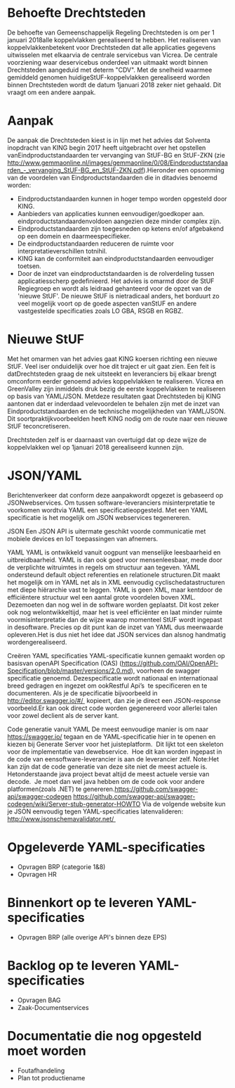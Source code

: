 # Behoefte Drechtsteden
De behoefte van Gemeenschappelijk Regeling Drechtsteden is om per 1 januari 2018alle koppelvlakken gerealiseerd te hebben. Het realiseren van koppelvlakkenbetekent voor Drechtsteden dat alle applicaties gegevens uitwisselen met elkaarvia de centrale servicebus van Vicrea. De centrale voorziening waar deservicebus onderdeel van uitmaakt wordt binnen Drechtsteden aangeduid met determ "CDV". Met de snelheid waarmee gemiddeld genomen huidigeStUF-koppelvlakken gerealiseerd worden binnen Drechtsteden wordt de datum 1januari 2018 zeker niet gehaald. Dit vraagt om een andere aanpak.

# Aanpak
De aanpak die Drechtsteden kiest is in lijn met het advies dat Solventa inopdracht van KING begin 2017 heeft uitgebracht over het opstellen vanEindproductstandaarden ter vervanging van StUF-BG en StUF-ZKN (zie http://www.gemmaonline.nl/images/gemmaonline/0/08/Eindproductstandaarden_-_vervanging_StUF-BG_en_StUF-ZKN.pdf).Hieronder een opsomming van de voordelen van Eindproductstandaarden die in ditadvies benoemd worden:

- Eindproductstandaarden kunnen in hoger tempo worden opgesteld door KING.
- Aanbieders van applicaties kunnen eenvoudiger/goedkoper aan. eindproductstandaardenvoldoen aangezien deze minder complex zijn.
- Eindproductstandaarden zijn toegesneden op ketens en/of afgebakend op een domein en daarmeespecifieker.
- De eindproductstandaarden reduceren de ruimte voor interpretatieverschillen totnihil.
- KING kan de conformiteit aan eindproductstandaarden eenvoudiger toetsen.
- Door de inzet van eindproductstandaarden is de rolverdeling tussen applicatiesscherp gedefinieerd. 
Het advies is omarmd door de StUF Regiegroep en wordt als leidraad gehanteerd voor de opzet van de 'nieuwe StUF'. De nieuwe StUF is nietradicaal anders, het borduurt zo veel mogelijk voort op de goede aspecten vanStUF en andere vastgestelde specificaties zoals LO GBA, RSGB en RGBZ.

# Nieuwe StUF
Met het omarmen van het advies gaat KING koersen richting een nieuwe StUF. Veel iser onduidelijk over hoe dit traject er uit gaat zien. Een feit is datDrechtsteden graag de nek uitsteekt en leveranciers bij elkaar brengt omconform eerder genoemd advies koppelvlakken te realiseren. Vicrea en GreenValley zijn inmiddels druk bezig de eerste koppelvlakken te realiseren op basis van YAML/JSON. Metdeze resultaten gaat Drechtsteden bij KING aantonen dat er inderdaad velevoordelen te behalen zijn met de inzet van Eindproductstandaarden en de technische mogelijkheden van YAML/JSON. Dit soortpraktijkvoorbeelden heeft KING nodig om de route naar een nieuwe StUF teconcretiseren.

Drechtsteden zelf is er daarnaast van overtuigd dat op deze wijze de koppelvlakken wel op 1januari 2018 gerealiseerd kunnen zijn.

# JSON/YAML
Berichtenverkeer dat conform deze aanpakwordt opgezet is gebaseerd op JSONwebservices. Om tussen software-leveranciers misinterpretatie te voorkomen wordtvia YAML een specificatieopgesteld. Met een YAML specificatie is het mogelijk om JSON webservices tegenereren.

JSON
Een JSON API is uitermate geschikt voorde communicatie met mobiele devices en IoT toepassingen van afnemers.  

YAML
YAML is ontwikkeld vanuit oogpunt van menselijke leesbaarheid en uitbreidbaarheid. YAML is dan ook goed voor mensenleesbaar, mede door de verplichte witruimtes in regels om structuur aan tegeven. YAML ondersteund default object referenties en relationele structuren.Dit maakt het mogelijk om in YAML net als in XML eenvoudig cyclischedatastructuren met diepe hiërarchie vast te leggen. YAML is geen XML, maar kentdoor de efficiëntere structuur wel een aantal grote voordelen boven XML. Dezemoeten dan nog wel in de software worden geplaatst. Dit kost zeker ook nog welontwikkeltijd, maar het is veel efficiënter en laat minder ruimte voormisinterpretatie dan de wijze waarop momenteel StUF wordt ingepast in desoftware. Precies op dit punt kan de inzet van YAML dus meerwaarde opleveren.Het is dus niet het idee dat JSON services dan alsnog handmatig wordengerealiseerd.

Creëren YAML specificaties
YAML-specificatie kunnen gemaakt worden op basisvan openAPI Specification (OAS) (https://github.com/OAI/OpenAPI-Specification/blob/master/versions/2.0.md), voorheen de swagger specificatie genoemd. Dezespecificatie wordt nationaal en internationaal breed gedragen en ingezet om ookRestful Api’s  te specificeren en te documenteren.
Als je de specificatie bijvoorbeeld in http://editor.swagger.io/#/  kopieert, dan zie je direct een JSON-response voorbeeld.Er kan ook direct code worden gegenereerd voor allerlei talen voor zowel declient als de server kant.

Code generatie vanuit YAML
De meest eenvoudige manier is om naar https://swagger.io/ tegaan en de YAML-specificatie hier in te openen en kiezen bij Generate Server voor het juisteplatform.  Dit lijkt tot een skeleton voor de implementatie van dewebservice.  Hoe dit kan worden ingepast in de code van eensoftware-leverancier is aan de leverancier zelf.
Note:Het kan zijn dat de code generatie van deze site niet de meest actuele is. Hetonderstaande java project bevat altijd de meest actuele versie van decode.  Je moet dan wel java hebben om de code ook voor andere platformen(zoals .NET) te genereren.https://github.com/swagger-api/swagger-codegen https://github.com/swagger-api/swagger-codegen/wiki/Server-stub-generator-HOWTO 
Via de volgende website kun je JSON eenvoudig tegen YAML-specificaties latenvalideren: http://www.jsonschemavalidator.net/ 

# Opgeleverde YAML-specificaties
- Opvragen BRP (categorie 1&8)
- Opvragen HR 

# Binnenkort op te leveren YAML-specificaties
- Opvragen BRP (alle overige API's binnen deze EPS) 

# Backlog op te leveren YAML-specificaties
- Opvragen BAG
- Zaak-Documentservices

# Documentatie die nog opgesteld moet worden
- Foutafhandeling
- Plan tot productiename









